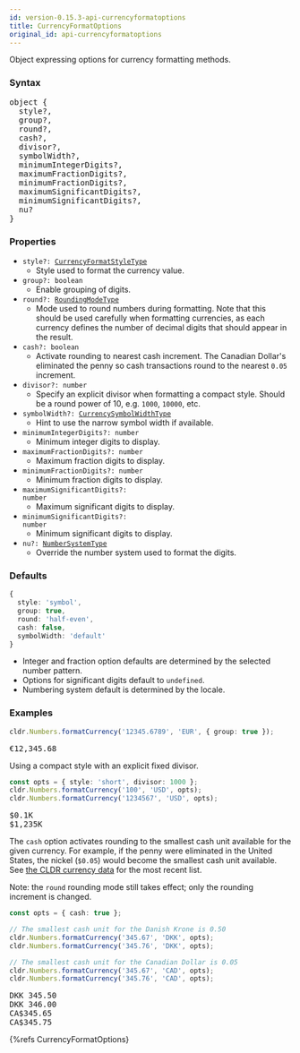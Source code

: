 ```yaml
---
id: version-0.15.3-api-currencyformatoptions
title: CurrencyFormatOptions
original_id: api-currencyformatoptions
---
```


Object expressing options for currency formatting methods.

### Syntax

<pre class="syntax">
object {
  style?,
  group?,
  round?,
  cash?,
  divisor?,
  symbolWidth?,
  minimumIntegerDigits?,
  maximumFractionDigits?,
  minimumFractionDigits?,
  maximumSignificantDigits?,
  minimumSignificantDigits?,
  nu?
}
</pre>


### Properties

  - <code class="def">style?: <span>[CurrencyFormatStyleType](api-currencyformatstyletype.html)</span></code>
    - Style used to format the currency value.
  - <code class="def">group?: <span>boolean</span></code>
    - Enable grouping of digits.
  - <code class="def">round?: <span>[RoundingModeType](api-roundingmodetype.html)</span></code>
    - Mode used to round numbers during formatting. Note that this should be used carefully when formatting currencies, as each currency defines the number of decimal digits that should appear in the result.
  - <code class="def">cash?: <span>boolean</span></code>
    - Activate rounding to nearest cash increment. The Canadian Dollar's eliminated the penny so cash transactions round to the nearest `0.05` increment.
  - <code class="def">divisor?: <span>number</span></code>
    - Specify an explicit divisor when formatting a compact style. Should be a round power of 10, e.g. `1000`, `10000`, etc.
  - <code class="def">symbolWidth?: <span>[CurrencySymbolWidthType](api-currencysymbolwidthtype.html)</span></code>
    - Hint to use the narrow symbol width if available.
  - <code class="def">minimumIntegerDigits?: <span>number</span></code>
    - Minimum integer digits to display.
  - <code class="def">maximumFractionDigits?: <span>number</span></code>
    - Maximum fraction digits to display.
  - <code class="def">minimumFractionDigits?: <span>number</span></code>
    - Minimum fraction digits to display.
  - <code class="def">maximumSignificantDigits?: <span>number</span></code>
    - Maximum significant digits to display.
  - <code class="def">minimumSignificantDigits?: <span>number</span></code>
    - Minimum significant digits to display.
  - <code class="def">nu?: <span>[NumberSystemType](api-numbersystemtype.html)</span></code>
    - Override the number system used to format the digits.

### Defaults

```typescript
{
  style: 'symbol',
  group: true,
  round: 'half-even',
  cash: false,
  symbolWidth: 'default'
}
```

* Integer and fraction option defaults are determined by the selected number pattern.
* Options for significant digits default to `undefined`.
* Numbering system default is determined by the locale.

### Examples

```typescript
cldr.Numbers.formatCurrency('12345.6789', 'EUR', { group: true });
```

<pre class="output">
€12,345.68
</pre>

Using a compact style with an explicit fixed divisor.

```typescript
const opts = { style: 'short', divisor: 1000 };
cldr.Numbers.formatCurrency('100', 'USD', opts);
cldr.Numbers.formatCurrency('1234567', 'USD', opts);
```

<pre class="output">
$0.1K
$1,235K
</pre>

The `cash` option activates rounding to the smallest cash unit available for the given currency. For example, if the penny were eliminated in the United States, the nickel (`$0.05`) would become the smallest cash unit available. See [the CLDR currency data](https://github.com/unicode-cldr/cldr-core/blob/master/supplemental/currencyData.json) for the most recent list.

Note: the `round` rounding mode still takes effect; only the rounding increment is changed.

```typescript
const opts = { cash: true };

// The smallest cash unit for the Danish Krone is 0.50
cldr.Numbers.formatCurrency('345.67', 'DKK', opts);
cldr.Numbers.formatCurrency('345.76', 'DKK', opts);

// The smallest cash unit for the Canadian Dollar is 0.05
cldr.Numbers.formatCurrency('345.67', 'CAD', opts);
cldr.Numbers.formatCurrency('345.76', 'CAD', opts);
```

<pre class="output">
DKK 345.50
DKK 346.00
CA$345.65
CA$345.75
</pre>

{%refs CurrencyFormatOptions}
